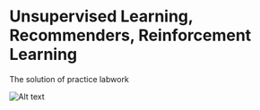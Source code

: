 # Unsupervised Learning, Recommenders, Reinforcement Learning

The solution of practice labwork  

![Alt text]()